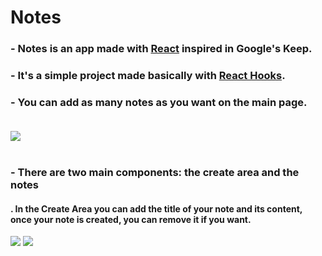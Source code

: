 # Notes <br>

### - Notes is an app made with <a href="https://reactjs.org/">React</a> inspired in Google's Keep.
### - It's a simple project made basically with <a href="https://pt-br.reactjs.org/docs/hooks-intro.html"> React Hooks</a>.
### - You can add as many notes as you want on the main page. <br><br>

<img src="https://user-images.githubusercontent.com/101783823/170729417-d6e5550f-a302-49eb-999f-86433b6b34cc.png"> <br><br>

### - There are two main components: the create area and the notes 

#### . In the Create Area you can add the title of your note and its content, once your note is created, you can remove it if you want.
<img src="https://user-images.githubusercontent.com/101783823/170731083-d04dfe6a-e6fc-4d43-a93e-a7af622e039e.png">
<img src="https://user-images.githubusercontent.com/101783823/170732003-bfc070d9-bfd8-48df-9d9b-1fba99c6a255.png">







